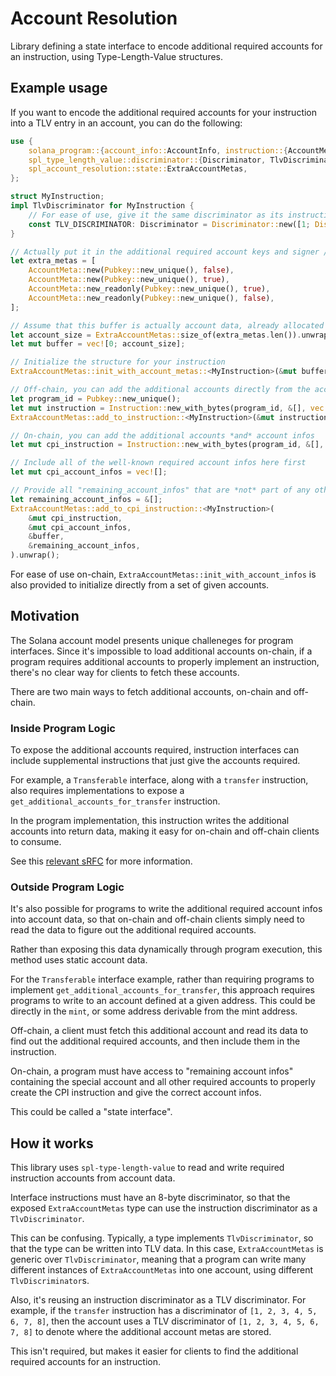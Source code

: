 # Account Resolution

Library defining a state interface to encode additional required accounts for
an instruction, using Type-Length-Value structures.

## Example usage

If you want to encode the additional required accounts for your instruction
into a TLV entry in an account, you can do the following:

```rust
use {
    solana_program::{account_info::AccountInfo, instruction::{AccountMeta, Instruction}, pubkey::Pubkey},
    spl_type_length_value::discriminator::{Discriminator, TlvDiscriminator},
    spl_account_resolution::state::ExtraAccountMetas,
};

struct MyInstruction;
impl TlvDiscriminator for MyInstruction {
    // For ease of use, give it the same discriminator as its instruction definition
    const TLV_DISCRIMINATOR: Discriminator = Discriminator::new([1; Discriminator::LENGTH]);
}

// Actually put it in the additional required account keys and signer / writable
let extra_metas = [
    AccountMeta::new(Pubkey::new_unique(), false),
    AccountMeta::new(Pubkey::new_unique(), true),
    AccountMeta::new_readonly(Pubkey::new_unique(), true),
    AccountMeta::new_readonly(Pubkey::new_unique(), false),
];

// Assume that this buffer is actually account data, already allocated to `account_size`
let account_size = ExtraAccountMetas::size_of(extra_metas.len()).unwrap();
let mut buffer = vec![0; account_size];

// Initialize the structure for your instruction
ExtraAccountMetas::init_with_account_metas::<MyInstruction>(&mut buffer, &extra_metas).unwrap();

// Off-chain, you can add the additional accounts directly from the account data
let program_id = Pubkey::new_unique();
let mut instruction = Instruction::new_with_bytes(program_id, &[], vec![]);
ExtraAccountMetas::add_to_instruction::<MyInstruction>(&mut instruction, &buffer).unwrap();

// On-chain, you can add the additional accounts *and* account infos
let mut cpi_instruction = Instruction::new_with_bytes(program_id, &[], vec![]);

// Include all of the well-known required account infos here first
let mut cpi_account_infos = vec![]; 

// Provide all "remaining_account_infos" that are *not* part of any other known interface
let remaining_account_infos = &[]; 
ExtraAccountMetas::add_to_cpi_instruction::<MyInstruction>(
    &mut cpi_instruction,
    &mut cpi_account_infos,
    &buffer,
    &remaining_account_infos,
).unwrap();
```

For ease of use on-chain, `ExtraAccountMetas::init_with_account_infos` is also
provided to initialize directly from a set of given accounts.

## Motivation

The Solana account model presents unique challeneges for program interfaces.
Since it's impossible to load additional accounts on-chain, if a program requires
additional accounts to properly implement an instruction, there's no clear way
for clients to fetch these accounts.

There are two main ways to fetch additional accounts, on-chain and off-chain.

### Inside Program Logic

To expose the additional accounts required, instruction interfaces can include
supplemental instructions that just give the accounts required.

For example, a `Transferable` interface, along with a `transfer` instruction,
also requires implementations to expose a `get_additional_accounts_for_transfer`
instruction.

In the program implementation, this instruction writes the additional accounts
into return data, making it easy for on-chain and off-chain clients to consume.

See this
[relevant sRFC](https://forum.solana.com/t/srfc-00010-additional-accounts-request-transfer-spec/122)
for more information.

### Outside Program Logic

It's also possible for programs to write the additional required account infos
into account data, so that on-chain and off-chain clients simply need to read
the data to figure out the additional required accounts.

Rather than exposing this data dynamically through program execution, this method
uses static account data.

For the `Transferable` interface example, rather than requiring programs to
implement `get_additional_accounts_for_transfer`, this approach requires programs
to write to an account defined at a given address. This could be directly in the
`mint`, or some address derivable from the mint address.

Off-chain, a client must fetch this additional account and read its data to find
out the additional required accounts, and then include them in the instruction.

On-chain, a program must have access to "remaining account infos" containing the
special account and all other required accounts to properly create the CPI
instruction and give the correct account infos.

This could be called a "state interface".

## How it works

This library uses `spl-type-length-value` to read and write required instruction
accounts from account data.

Interface instructions must have an 8-byte discriminator, so that the exposed
`ExtraAccountMetas` type can use the instruction discriminator as a `TlvDiscriminator`.

This can be confusing. Typically, a type implements `TlvDiscriminator`, so that
the type can be written into TLV data. In this case, `ExtraAccountMetas` is
generic over `TlvDiscriminator`, meaning that a program can write many different instances of
`ExtraAccountMetas` into one account, using different `TlvDiscriminator`s.

Also, it's reusing an instruction discriminator as a TLV discriminator. For example,
if the `transfer` instruction has a discriminator of `[1, 2, 3, 4, 5, 6, 7, 8]`,
then the account uses a TLV discriminator of `[1, 2, 3, 4, 5, 6, 7, 8]` to denote
where the additional account metas are stored.

This isn't required, but makes it easier for clients to find the additional
required accounts for an instruction.
